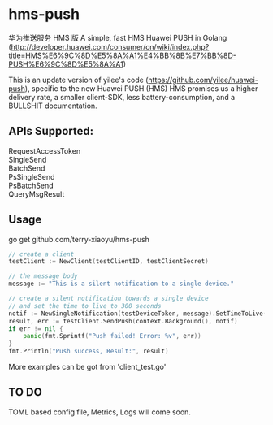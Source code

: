 # hms-push
华为推送服务 HMS 版
A simple, fast HMS Huawei PUSH in Golang (http://developer.huawei.com/consumer/cn/wiki/index.php?title=HMS%E6%9C%8D%E5%8A%A1%E4%BB%8B%E7%BB%8D-PUSH%E6%9C%8D%E5%8A%A1)

This is an update version of yilee's code (https://github.com/yilee/huawei-push), specific to the new Huawei PUSH (HMS)
HMS promises us a higher delivery rate, a smaller client-SDK, less battery-consumption, and a BULLSHIT documentation.

## APIs Supported:
RequestAccessToken  
SingleSend  
BatchSend  
PsSingleSend  
PsBatchSend  
QueryMsgResult  

## Usage
go get github.com/terry-xiaoyu/hms-push

```Go
// create a client
testClient := NewClient(testClientID, testClientSecret)

// the message body
message := "This is a silent notification to a single device."

// create a silent notification towards a single device
// and set the time to live to 300 seconds
notif := NewSingleNotification(testDeviceToken, message).SetTimeToLive(300)
result, err := testClient.SendPush(context.Background(), notif)
if err != nil {
    panic(fmt.Sprintf("Push failed! Error: %v", err))
}
fmt.Println("Push success, Result:", result)
```

More examples can be got from 'client_test.go'

## TO DO
TOML based config file, Metrics, Logs will come soon.
